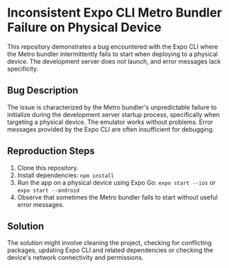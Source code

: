 # Inconsistent Expo CLI Metro Bundler Failure on Physical Device

This repository demonstrates a bug encountered with the Expo CLI where the Metro bundler intermittently fails to start when deploying to a physical device. The development server does not launch, and error messages lack specificity.

## Bug Description

The issue is characterized by the Metro bundler's unpredictable failure to initialize during the development server startup process, specifically when targeting a physical device. The emulator works without problems. Error messages provided by the Expo CLI are often insufficient for debugging.

## Reproduction Steps

1. Clone this repository.
2. Install dependencies: `npm install`
3. Run the app on a physical device using Expo Go: `expo start --ios` or `expo start --android`
4. Observe that sometimes the Metro bundler fails to start without useful error messages.

## Solution

The solution might involve cleaning the project, checking for conflicting packages, updating Expo CLI and related dependencies or checking the device's network connectivity and permissions.